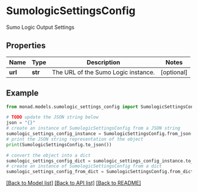 # SumologicSettingsConfig

Sumo Logic Output Settings

## Properties

Name | Type | Description | Notes
------------ | ------------- | ------------- | -------------
**url** | **str** | The URL of the Sumo Logic instance. | [optional] 

## Example

```python
from monad.models.sumologic_settings_config import SumologicSettingsConfig

# TODO update the JSON string below
json = "{}"
# create an instance of SumologicSettingsConfig from a JSON string
sumologic_settings_config_instance = SumologicSettingsConfig.from_json(json)
# print the JSON string representation of the object
print(SumologicSettingsConfig.to_json())

# convert the object into a dict
sumologic_settings_config_dict = sumologic_settings_config_instance.to_dict()
# create an instance of SumologicSettingsConfig from a dict
sumologic_settings_config_from_dict = SumologicSettingsConfig.from_dict(sumologic_settings_config_dict)
```
[[Back to Model list]](../README.md#documentation-for-models) [[Back to API list]](../README.md#documentation-for-api-endpoints) [[Back to README]](../README.md)


